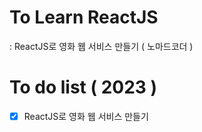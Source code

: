 # To Learn ReactJS

: ReactJS로 영화 웹 서비스 만들기 ( 노마드코더 )

# To do list ( 2023 )

- [x] ReactJS로 영화 웹 서비스 만들기
